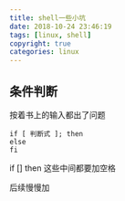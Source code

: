 ```yaml
---
title: shell一些小坑
date: 2018-10-24 23:46:19
tags: [linux, shell]
copyright: true
categories: linux
---
```


## 条件判断

按着书上的输入都出了问题

```shell
if [ 判断式 ]; then
else 
fi 
```

if [] then  这些中间都要加空格



后续慢慢加